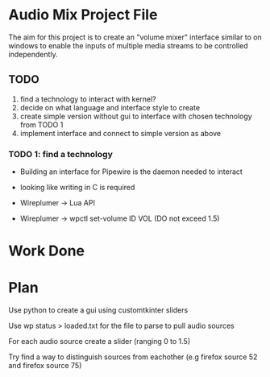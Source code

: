 # Audio Mix Project File
The aim for this project is to create an "volume mixer" interface similar to on windows to enable the inputs of multiple media streams to be controlled independently.

## TODO
1. find a technology to interact with kernel?
2. decide on what language and interface style to create
3. create simple version without gui to interface with chosen technology from TODO 1
4. implement interface and connect to simple version as above

### TODO 1: find a technology
* Building an interface for Pipewire is the daemon needed to interact
* looking like writing in C is required

* Wireplumer -> Lua API
* Wireplumer -> wpctl set-volume ID VOL (DO not exceed 1.5)

# Work Done

# Plan

Use python to create a gui using customtkinter sliders

Use wp status > loaded.txt for the file to parse to pull audio sources

For each audio source create a slider (ranging 0 to 1.5)

Try find a way to distinguish sources from eachother (e.g firefox source 52 and firefox source 75)